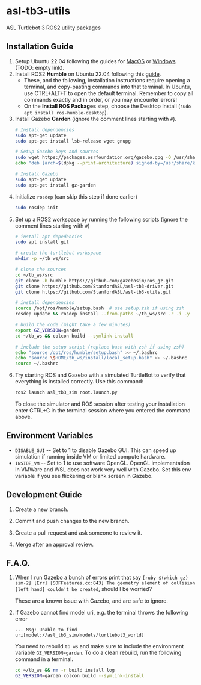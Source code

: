# asl-tb3-utils
ASL Turtlebot 3 ROS2 utility packages

## Installation Guide
1. Setup Ubuntu 22.04 following the guides for [MacOS]() or [Windows](docs/windows.md) (TODO: empty link).
2. Install ROS2 **Humble** on Ubuntu 22.04 following this
   [guide](https://docs.ros.org/en/humble/Installation/Ubuntu-Install-Debians.html).
   - These, and the following, installation instructions require opening a terminal, and copy-pasting commands into that terminal. In Ubuntu, use CTRL+ALT+T to open the default terminal. Remember to copy all commands exactly and in order, or you may encounter errors!
   - On the **Install ROS Packages** step, choose the Desktop Install (`sudo apt install ros-humble-desktop`).
3. Install Gazebo **Garden** (ignore the comment lines starting with `#`).
   ```sh
   # Install dependencies
   sudo apt-get update
   sudo apt-get install lsb-release wget gnupg

   # Setup Gazebo keys and sources
   sudo wget https://packages.osrfoundation.org/gazebo.gpg -O /usr/share/keyrings/pkgs-osrf-archive-keyring.gpg
   echo "deb [arch=$(dpkg --print-architecture) signed-by=/usr/share/keyrings/pkgs-osrf-archive-keyring.gpg] http://packages.osrfoundation.org/gazebo/ubuntu-stable $(lsb_release -cs) main" | sudo tee /etc/apt/sources.list.d/gazebo-stable.list > /dev/null

   # Install Gazebo
   sudo apt-get update
   sudo apt-get install gz-garden
   ```
4. Initialize `rosdep` (can skip this step if done earlier)
    ```sh
    sudo rosdep init
    ```
5. Set up a ROS2 workspace by running the following scripts (ignore the comment lines starting with `#`)
    ```sh
    # install apt depedencies
    sudo apt install git

    # create the turtlebot workspace
    mkdir -p ~/tb_ws/src

    # clone the sources
    cd ~/tb_ws/src
    git clone -b humble https://github.com/gazebosim/ros_gz.git
    git clone https://github.com/StanfordASL/asl-tb3-driver.git
    git clone https://github.com/StanfordASL/asl-tb3-utils.git

    # install dependencies
    source /opt/ros/humble/setup.bash  # use setup.zsh if using zsh
    rosdep update && rosdep install --from-paths ~/tb_ws/src -r -i -y

    # build the code (might take a few minutes)
    export GZ_VERSION=garden
    cd ~/tb_ws && colcon build --symlink-install

    # include the setup script (replace bash with zsh if using zsh)
    echo "source /opt/ros/humble/setup.bash" >> ~/.bashrc
    echo "source \$HOME/tb_ws/install/local_setup.bash" >> ~/.bashrc
    source ~/.bashrc
    ```
6. Try starting ROS and Gazebo with a simulated TurtleBot to verify that everything is installed correctly. Use this command:
   ```sh
   ros2 launch asl_tb3_sim root.launch.py
   ```
   To close the simulator and ROS session after testing your installation enter CTRL+C in the terminal session where you entered the command above.

## Environment Variables

* `DISABLE_GUI` -- Set to 1 to disable Gazebo GUI. This can speed up simulation if running inside
    VM or limited compute hardware.
* `INSIDE_VM` -- Set to 1 to use software OpenGL. OpenGL implementation in VMWare and WSL does
    not work very well with Gazebo. Set this env variable if you see flickering or
    blank screen in Gazebo.

## Development Guide
1. Create a new branch.

2. Commit and push changes to the new branch.

3. Create a pull request and ask someone to review it.

4. Merge after an approval review.

## F.A.Q.
1. When I run Gazebo a bunch of errors print that say ``[ruby $(which gz) sim-2] [Err] [SDFFeatures.cc:843] The geometry element of collision [left_hand] couldn't be created``, should I be worried?

    These are a known issue with Gazebo, and are safe to ignore.

2. If Gazebo cannot find model uri, e.g. the terminal throws the following error
    ```
    ... Msg: Unable to find uri[model://asl_tb3_sim/models/turtlebot3_world]
    ```

    You need to rebuild `tb_ws` and make sure to include the environment variable `GZ_VERSION=garden`.
    To do a clean rebuild, run the following command in a terminal.

    ```sh
    cd ~/tb_ws && rm -r build install log
    GZ_VERSION=garden colcon build --symlink-install
    ```
